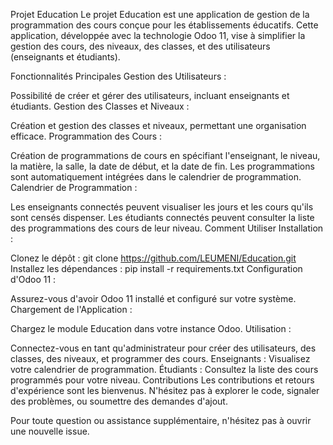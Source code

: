 Projet Education
Le projet Education est une application de gestion de la programmation des cours conçue pour les établissements éducatifs. Cette application, développée avec la technologie Odoo 11, vise à simplifier la gestion des cours, des niveaux, des classes, et des utilisateurs (enseignants et étudiants).

Fonctionnalités Principales
Gestion des Utilisateurs :

Possibilité de créer et gérer des utilisateurs, incluant enseignants et étudiants.
Gestion des Classes et Niveaux :

Création et gestion des classes et niveaux, permettant une organisation efficace.
Programmation des Cours :

Création de programmations de cours en spécifiant l'enseignant, le niveau, la matière, la salle, la date de début, et la date de fin.
Les programmations sont automatiquement intégrées dans le calendrier de programmation.
Calendrier de Programmation :

Les enseignants connectés peuvent visualiser les jours et les cours qu'ils sont censés dispenser.
Les étudiants connectés peuvent consulter la liste des programmations des cours de leur niveau.
Comment Utiliser
Installation :

Clonez le dépôt : git clone https://github.com/LEUMENI/Education.git
Installez les dépendances : pip install -r requirements.txt
Configuration d'Odoo 11 :

Assurez-vous d'avoir Odoo 11 installé et configuré sur votre système.
Chargement de l'Application :

Chargez le module Education dans votre instance Odoo.
Utilisation :

Connectez-vous en tant qu'administrateur pour créer des utilisateurs, des classes, des niveaux, et programmer des cours.
Enseignants : Visualisez votre calendrier de programmation.
Étudiants : Consultez la liste des cours programmés pour votre niveau.
Contributions
Les contributions et retours d'expérience sont les bienvenus. N'hésitez pas à explorer le code, signaler des problèmes, ou soumettre des demandes d'ajout.

Pour toute question ou assistance supplémentaire, n'hésitez pas à ouvrir une nouvelle issue.
